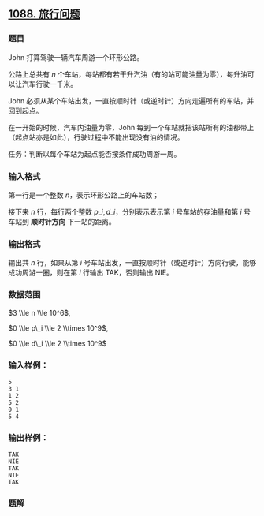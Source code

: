 ## [1088\. 旅行问题](https://www.acwing.com/problem/content/1090/)

### 题目

John 打算驾驶一辆汽车周游一个环形公路。

公路上总共有 $n$ 个车站，每站都有若干升汽油（有的站可能油量为零），每升油可以让汽车行驶一千米。

John 必须从某个车站出发，一直按顺时针（或逆时针）方向走遍所有的车站，并回到起点。

在一开始的时候，汽车内油量为零，John 每到一个车站就把该站所有的油都带上（起点站亦是如此），行驶过程中不能出现没有油的情况。

任务：判断以每个车站为起点能否按条件成功周游一周。

### 输入格式

第一行是一个整数 $n$，表示环形公路上的车站数；

接下来 $n$ 行，每行两个整数 $p\_i,d\_i$，分别表示表示第 $i$ 号车站的存油量和第 $i$ 号车站到 **顺时针方向** 下一站的距离。

### 输出格式

输出共 $n$ 行，如果从第 $i$ 号车站出发，一直按顺时针（或逆时针）方向行驶，能够成功周游一圈，则在第 $i$ 行输出 TAK，否则输出 NIE。

### 数据范围

$3 \\le n \\le 10^6$,

$0 \\le p\_i \\le 2 \\times 10^9$,

$0 \\le d\_i \\le 2 \\times 10^9$

### 输入样例：

```
5
3 1
1 2
5 2
0 1
5 4
```

### 输出样例：

```
TAK
NIE
TAK
NIE
TAK
```

### 题解

